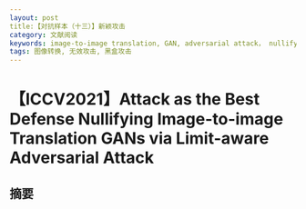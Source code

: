 ```yaml
---
layout: post
title:【对抗样本（十三）】新颖攻击
category: 文献阅读
keywords: image-to-image translation, GAN, adversarial attack， nullifying attack
tags: 图像转换, 无效攻击, 黑盒攻击
---
```


# 【ICCV2021】Attack as the Best Defense Nullifying Image-to-image Translation GANs via Limit-aware Adversarial Attack

## 摘要